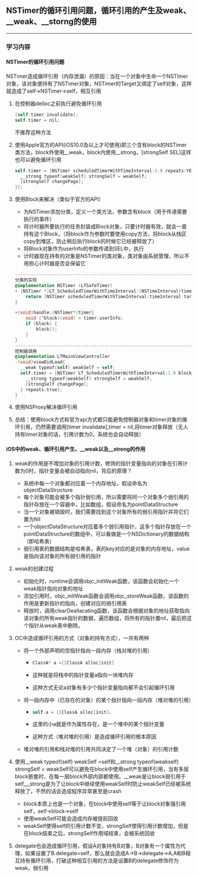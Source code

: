## NSTimer的循环引用问题，循环引用的产生及weak、__weak、__storng的使用

---

### 学习内容

#### NSTimer的循环引用问题

NSTimer造成循环引用（内存泄漏）的原因：当在一个对象中生命一个NSTImer对象，该对象便持有了NSTimer对象，NSTimer的Target又绑定了self对象，这样就造成了self->NSTimer->self，相互引用

1. 在控制器delloc之前执行避免循环引用

   ```objective-c
   [self.timer invalidate];
   self.timer = nil;
   ```

   不推荐这种方法

2. 使用Apple官方的API(iOS10.0及以上才可使用)即三个含有block的NSTimer类方法，block外使用\__weak，block内使用\__strong，[strongSelf SEL]这样也可以避免循环引用

   ```objective-c
   self.timer = [NSTimer scheduledTimerWithTimeInterval:1.0 repeats:YES block:^(NSTimer * _Nonnull timer) {
     __strong typeof(weakSelf) strongSelf = weakSelf;
     [strongSelf changePage];
   }];
   ```

3. 使用Block来解决（类似于官方的API）

   - 为NSTimer添加分类，定义一个类方法，参数含有block（用于传递需要执行的事件）
   - 将计时器所要执行的任务封装成Block对象，只要计时器有效，就会一直持有这个Block，（将block作为参数时要使用copy方法，将block从栈区copy到堆区，防止稍后执行block的时候它已经被释放了）
   - 将Block对象作为userInfo的参数传递到SEL中，执行
   - 计时器现在持有的对象是NSTimer的类对象，类对象由系统管理，所以不用担心计时器是否会保留它

   ```objective-c
   ----------------------------------------------------------------------------------------
   分类的实现
   @implementation NSTimer (LTSafeTimer)
   + (NSTimer *)LT_ScheduledTimerWithTimeInterval:(NSTimeInterval)timeInterval block:(void (^)(void))block repeats:(BOOL)repeats{
       return [NSTimer scheduledTimerWithTimeInterval:timeInterval target:self selector:@selector(handle:) userInfo:[block copy] repeats:repeats];
   }
   
   +(void)handle:(NSTimer*)timer{
       void (^block)(void) = timer.userInfo;
       if (block) {
           block();
       }
   }
   ----------------------------------------------------------------------------------------
   控制器调用
   @implementation LTMainViewController
   -(void)viewDidLoad{
     __weak typeof(self) weakSelf = self;
     self.timer = [NSTimer LT_ScheduledTimerWithTimeInterval:1.0 block:^{
       __strong typeof(weakSelf) strongSelf = weakSelf;
       [strongSelf changePage];
     } repeats:true];
   }
   ```

4. 使用NSProxy解决循环引用

5. 总结：使用block方式和官方api方式都只能避免控制器对象和timer对象的循环引用，仍然需要调用[timer invalidate],timer = nil,将timer对象释放（无人持有timer对象的话，引用计数为0，系统也会自动释放）

#### iOS中的weak、循环引用产生、\__weak以及\__strong的作用

1. weak的作用是不增加对象的引用计数，修饰的指针变量指向的对象在引用计数为0时，指针变量会被自动指向nil，背后的原理？

   - 系统中每一个对象都对应着一个内存地址，假设命名为objectDataStructure
   - 每个对象可能会被多个指针弱引用，所以需要将同一个对象多个弱引用的指针存放在一个容器中，比如数组，假设命名为pointDataStructure
   - 当一个对象被销毁时，我们需要找到这个对象所有的弱引用指针并将它们置为Nil
   - 一个objectDataStructure对应着多个弱引用指针，这多个指针存放在一个pointDataStructure的数组中，可以看做是一个NSDictionary的数据结构（即哈希表）
   - 弱引用表的数据结构是哈希表，表的key对应的是对象的内存地址，value是指向该对象的所有弱引用的指针

2. weak的创建过程

   - 初始化时，runtime会调用objc_initWeak函数，该函数会初始化一个weak指针指向对象的地址
   - 添加引用时，objc_initWeak函数会调用objc_storeWeak函数，该函数的作用是更新指针的指向，创建对应的弱引用表
   - 释放时，调用clearDeallacating函数，该函数会根据对象的地址获取指向该对象的所有weak指针的数据，遍历数组，将所有的指针置nil，最后把这个指针从weak表中删除。

3. OC中造成循环引用的方式（对象的持有方式），一共有两种

   - 将一个外部声明的空指针指向一段内存（栈对堆的引用）

     - ```objective-c
       ClassA* a =[[ClassA alloc]init]
       ```

     - 这种就是将栈中的指针变量a指向一块堆内存
     - 这种方式无论a对象有多少个指针变量指向都不会引起循环引用

   - 将一段内存中（已存在的对象）的某个指针指向一段内存（堆对堆的引用）

     - ```objective-c
       self.a = [[ClassA alloc]init]，
       ```
     
     - 这里的小a就是作为属性存在，是一个堆中的某个指针变量
     - 这种方式（堆对堆的引用）是造成循环引用的根本原因 
     
    - 堆对堆的引用和栈对堆的引用共同决定了一个堆（对象）的引用计数

4. 使用\__weak typeof(self) weakSelf =self和__strong typeof(weakself) strongSelf = weakSelf可以避免在block中使用self产生循环引用，当有多层block嵌套时，在每一层block外部内部都使用。\__weak是让block弱引用于self,\__strong是为了让block中继续使用weakSelf时防止weakSelf已经被系统释放了，不然的话会造成程序异常甚至是crash

   - block本质上也是一个对象，在block中使用self等于让block对象强引用self，self->block->self
   - 使用weakSelf可能会造成内存被提前回收
   - weakSelf使得self的引用计数不变，strongSelf使得引用计数增加，但是在block结束之后，strongSelf作用域结束，会被系统回收

5. delegate也会造成循环引用，假设A对象持有B对象，B对象有一个属性为代理，如果设置了B.delegate=self，那么就会造成A->B->delegate->A,A和B相互持有循环引用，打破这种相互引用的方法是设置B的delegate修饰符为weak，弱引用
